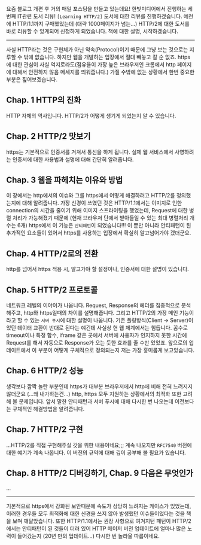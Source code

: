 요즘 블로그 개편 후 거의 매일 포스팅을 만들고 있는데요! 한빛미디어에서 진행하는
세번째 IT관련 도서 리뷰! `[Learning HTTP/2]` 도서에 대한 리뷰를 진행하겠습니다.
예전에 HTTP/1.1까지 구매했었는데 (대략 1000페이지가 넘는...) HTTP/2에 대한 도서를
바로 리뷰할 수 있게되어 신청하게 되었습니다. 책에 대한 설명, 시작하겠습니다.

---

사실 HTTP라는 것은 구현체가 아닌 약속(Protocol)이기 때문에 그냥 보는 것으로는
지루할 수 밖에 없습니다. 하지만 웹을 개발하는 입장에서 절대 빼놓고 갈 순 없죠. https에 대한
관심이 사실 억지로라도(점유율이 가장 높은 브라우저인 크롬에서 http 페이지에 대해서 안전하지
않음 메세지를 띄워줍니다.) 가질 수밖에 없는 상황에서 한번 중요한 부분은 짚어보겠습니다.

## Chap. 1 HTTP의 진화

HTTP 자체의 역사입니다. HTTP/2가 어떻게 생기게 되었는지 알 수 있습니다.

## Chap. 2 HTTP/2 맛보기 

https는 기본적으로 인증서를 거쳐서 통신을 하게 됩니다. 실제 웹 서비스에서 사영하려는 인증서에
대한 사용법과 설명에 대해 간단히 알려줍니다.

## Chap. 3 웹을 파헤치는 이유와 방법

이 장에서는 http에서의 이슈와 그를 https에서 어떻게 해결하려고 HTTP/2를 정의했는지에 대해
알려줍니다. 가장 신경이 쓰였던 것은 HTTP/1.1에서는 이미지로 인한 connection의 시간을 줄이기
위해 이미지 스프라이팅을 했었는데, Request에 대한 병렬 처리가 가능해졌기 때문에
(현재 브라우저 단에서 받아들일 수 있는 최대 병렬처리 개수는 6개) https에서 이 기능은
`안티패턴`이 되었습니다!!! 이 뿐만 아니라 안티패턴이 된 추가적인 요소들이 있어서 https를
사용하는 입장에서 확실히 알고넘어가야 겠더군요.

## Chap. 4 HTTP/2로의 전환

http를 넘어서 https 적용 시, 알고가야 할 설정이나, 인증서에 대한 설명이 있습니다.

## Chap. 5 HTTP/2 프로토콜

네트워크 레벨의 이야이가 나옵니다. Request, Response의 헤더를 집중적으로 분석해주고,
http와 https일때의 차이를 설명해줍니다. 그리고 HTTP/2의 가장 메인 기능이라고 할 수 있는
`서버 푸시`에 대한 설명이 나옵니다. 기존 폴링방식(Client -> Server)이었던 데이터 교환이
반대로 된다는 얘긴데 사실상 현 웹 체계에서는 힘듭니다. 꼼수로 timeout이나 특정 함수,
iframe 같은 곳에서 서버에 사용자가 인지하지 못한 시간에 Request를 해서 자동으로 Response가
오는 듯한 효과를 줄 수만 있었죠. 앞으로의 업데이트에서 이 부분이 어떻게 구체적으로 정의되는지
저는 가장 흥미롭게 보고있습니다.

## Chap. 6 HTTP/2 성능

생각보다 깜짝 놀란 부분인데 https가 대부분 브라우저에서 http에 비해 전혀 느려지지 않더군요
(...왜 내가하는건...) http, https 모두 지원하는 상황에서의 최적화 또한 고려해 볼 문제입니다.
앞서 말한 안티패턴과 서버 푸시에 대해 다시한 번 나오는데 이전보다는 구체적인 해결방법을 알려줍니다. 

## Chap. 7 HTTP/2 구현

...HTTP/2를 직접 구현해주실 갓을 위한 내용이네요;;; 계속 나오지만 `RFC7540` 버전에 대한
얘기가 계속 나옵니다. 이 버전의 규약에 대해 깊이 공부해 볼 필요가 있습니다.

## Chap. 8 HTTP/2 디버깅하기, Chap. 9 다음은 무엇인가
...

---

기본적으로 https에서 강화된 보안때문에 속도가 상당히 느려지는 케이스가 있었는데,
이러한 경우들 모두 최적화에 대한 신경을 쓰지 않아 발생했던 이슈들이었다는 것을
책을 보며 깨달았습니다. 또한 HTTP/1.1에서는 권장 사항으로 여겨지턴 패턴이 HTTP/2에서는
안티패턴이 된 것들이 더러 있어 HTTP 메이저 버전 업데이트에 얼마나 많은 노력이 들어갔는지
(20년 만의 업데이트...) 다시한 번 놀라울 따름이네요.
